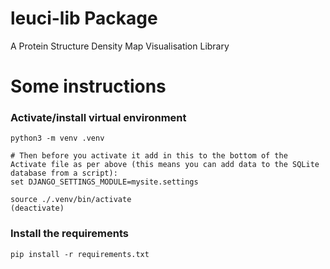 # leuci-lib Package

A Protein Structure Density Map Visualisation Library


# Some instructions
### Activate/install virtual environment
```
python3 -m venv .venv

# Then before you activate it add in this to the bottom of the Activate file as per above (this means you can add data to the SQLite database from a script):
set DJANGO_SETTINGS_MODULE=mysite.settings

source ./.venv/bin/activate
(deactivate)
```
### Install the requirements
```
pip install -r requirements.txt
```


